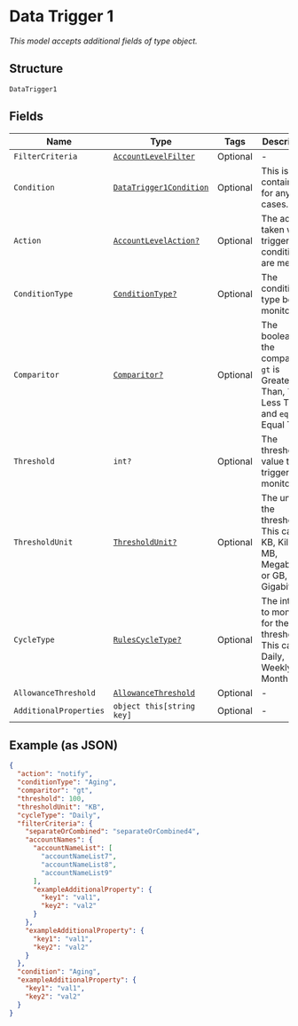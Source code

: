 
# Data Trigger 1

*This model accepts additional fields of type object.*

## Structure

`DataTrigger1`

## Fields

| Name | Type | Tags | Description |
|  --- | --- | --- | --- |
| `FilterCriteria` | [`AccountLevelFilter`](../../doc/models/account-level-filter.md) | Optional | - |
| `Condition` | [`DataTrigger1Condition`](../../doc/models/containers/data-trigger-1-condition.md) | Optional | This is a container for any-of cases. |
| `Action` | [`AccountLevelAction?`](../../doc/models/account-level-action.md) | Optional | The action taken when trigger conditions are met |
| `ConditionType` | [`ConditionType?`](../../doc/models/condition-type.md) | Optional | The condition type being monitored |
| `Comparitor` | [`Comparitor?`](../../doc/models/comparitor.md) | Optional | The boolean of the comparison. `gt` is Greater Than, `lt` is Less Than and `eq` is Equal To |
| `Threshold` | `int?` | Optional | The threshold value the trigger monitors for |
| `ThresholdUnit` | [`ThresholdUnit?`](../../doc/models/threshold-unit.md) | Optional | The units of the threshold. This can be KB, Kilobits, MB, Megabits, or GB, Gigabits |
| `CycleType` | [`RulesCycleType?`](../../doc/models/rules-cycle-type.md) | Optional | The interval to monitor for the threshold. This can be Daily, Weekly or Monthly |
| `AllowanceThreshold` | [`AllowanceThreshold`](../../doc/models/allowance-threshold.md) | Optional | - |
| `AdditionalProperties` | `object this[string key]` | Optional | - |

## Example (as JSON)

```json
{
  "action": "notify",
  "conditionType": "Aging",
  "comparitor": "gt",
  "threshold": 100,
  "thresholdUnit": "KB",
  "cycleType": "Daily",
  "filterCriteria": {
    "separateOrCombined": "separateOrCombined4",
    "accountNames": {
      "accountNameList": [
        "accountNameList7",
        "accountNameList8",
        "accountNameList9"
      ],
      "exampleAdditionalProperty": {
        "key1": "val1",
        "key2": "val2"
      }
    },
    "exampleAdditionalProperty": {
      "key1": "val1",
      "key2": "val2"
    }
  },
  "condition": "Aging",
  "exampleAdditionalProperty": {
    "key1": "val1",
    "key2": "val2"
  }
}
```

